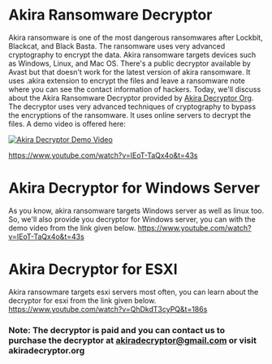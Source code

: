 # Akira Ransomware Decryptor

Akira ransomware is one of the most dangerous ransomwares after Lockbit, Blackcat, and Black Basta. The ransomware uses very advanced cryptography to encrypt the data.
Akira ransomware targets devices such as Windows, Linux, and Mac OS. There's a public decryptor available by Avast but that doesn't work for the latest version of akira ransomware.
It uses .akira extension to encrypt the files and leave a ransomware note where you can see the contact information of hackers.
Today, we'll discuss about the Akira Ransomware Decryptor provided by [Akira Decryptor Org](https://akiradecryptor.org/). The decryptor uses very advanced techniques of cryptography to bypass the encryptions of the ransomware. It uses online servers to decrypt the files.
A demo video is offered here:

[![Akira Decryptor Demo Video](https://img.youtube.com/vi/IEoT-TaQx4o&t=43s/0.jpg)](https://www.youtube.com/watch?v=IEoT-TaQx4o&t=43s)

https://www.youtube.com/watch?v=IEoT-TaQx4o&t=43s


# Akira Decryptor for Windows Server

As you know, akira ransomware targets Windows server as well as linux too. So, we'll also provide you decryptor for Windows server, you can with the demo video from the link given below.
https://www.youtube.com/watch?v=IEoT-TaQx4o&t=43s

# Akira Decryptor for ESXI
Akira ransowmare targets esxi servers most often, you can learn about the decryptor for esxi from the link given below.
https://www.youtube.com/watch?v=QhDkdT3cyPQ&t=186s

### Note: The decryptor is paid and you can contact us to purchase the decryptor at akiradecryptor@gmail.com or visit akiradecryptor.org
